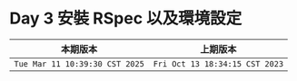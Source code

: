 # Day 3 安裝 RSpec 以及環境設定

|本期版本|上期版本
|:---:|:---:|
`Tue Mar 11 10:39:30 CST 2025` | `Fri Oct 13 18:34:15 CST 2023`